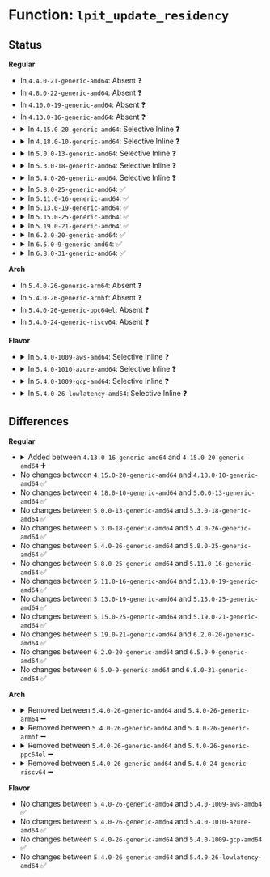 # Function: <code>lpit_update_residency</code>

## Status
<b>Regular</b>
<ul>
<li>
In <code>4.4.0-21-generic-amd64</code>: Absent ❓
</li>
<li>
In <code>4.8.0-22-generic-amd64</code>: Absent ❓
</li>
<li>
In <code>4.10.0-19-generic-amd64</code>: Absent ❓
</li>
<li>
In <code>4.13.0-16-generic-amd64</code>: Absent ❓
</li>
<li>
<details>
<summary>In <code>4.15.0-20-generic-amd64</code>: Selective Inline ❓</summary>

```c
void lpit_update_residency(struct lpit_residency_info * info, struct acpi_lpit_native * lpit_native)
```

```json
{
  "name": "lpit_update_residency",
  "collision_type": "Unique Static",
  "inline_type": "Selective",
  "funcs": [
    {
      "addr": 18446744071584415680,
      "name": "lpit_update_residency",
      "external": false,
      "loc": "drivers/acpi/acpi_lpit.c:105",
      "file": "drivers/acpi/acpi_lpit.c",
      "inline": "not declared, inlined",
      "caller_inline": [],
      "caller_func": [
        "drivers/acpi/acpi_lpit.c:acpi_init_lpit",
        "drivers/acpi/acpi_lpit.c:acpi_init_lpit"
      ]
    }
  ],
  "symbols": [
    {
      "addr": 18446744071584415680,
      "name": "lpit_update_residency",
      "section": ".text",
      "bind": "STB_LOCAL",
      "size": 186
    }
  ]
}
```
</details>
</li>
<li>
<details>
<summary>In <code>4.18.0-10-generic-amd64</code>: Selective Inline ❓</summary>

```c
void lpit_update_residency(struct lpit_residency_info * info, struct acpi_lpit_native * lpit_native)
```

```json
{
  "name": "lpit_update_residency",
  "collision_type": "Unique Static",
  "inline_type": "Selective",
  "funcs": [
    {
      "addr": 18446744071584639120,
      "name": "lpit_update_residency",
      "external": false,
      "loc": "drivers/acpi/acpi_lpit.c:105",
      "file": "drivers/acpi/acpi_lpit.c",
      "inline": "not declared, inlined",
      "caller_inline": [],
      "caller_func": [
        "drivers/acpi/acpi_lpit.c:acpi_init_lpit",
        "drivers/acpi/acpi_lpit.c:acpi_init_lpit"
      ]
    }
  ],
  "symbols": [
    {
      "addr": 18446744071584639120,
      "name": "lpit_update_residency",
      "section": ".text",
      "bind": "STB_LOCAL",
      "size": 186
    }
  ]
}
```
</details>
</li>
<li>
<details>
<summary>In <code>5.0.0-13-generic-amd64</code>: Selective Inline ❓</summary>

```c
void lpit_update_residency(struct lpit_residency_info * info, struct acpi_lpit_native * lpit_native)
```

```json
{
  "name": "lpit_update_residency",
  "collision_type": "Unique Static",
  "inline_type": "Selective",
  "funcs": [
    {
      "addr": 18446744071584738208,
      "name": "lpit_update_residency",
      "external": false,
      "loc": "drivers/acpi/acpi_lpit.c:105",
      "file": "drivers/acpi/acpi_lpit.c",
      "inline": "not declared, inlined",
      "caller_inline": [],
      "caller_func": [
        "drivers/acpi/acpi_lpit.c:acpi_init_lpit",
        "drivers/acpi/acpi_lpit.c:acpi_init_lpit"
      ]
    }
  ],
  "symbols": [
    {
      "addr": 18446744071584738208,
      "name": "lpit_update_residency",
      "section": ".text",
      "bind": "STB_LOCAL",
      "size": 204
    }
  ]
}
```
</details>
</li>
<li>
<details>
<summary>In <code>5.3.0-18-generic-amd64</code>: Selective Inline ❓</summary>

```c
void lpit_update_residency(struct lpit_residency_info * info, struct acpi_lpit_native * lpit_native)
```

```json
{
  "name": "lpit_update_residency",
  "collision_type": "Unique Static",
  "inline_type": "Selective",
  "funcs": [
    {
      "addr": 18446744071584940256,
      "name": "lpit_update_residency",
      "external": false,
      "loc": "drivers/acpi/acpi_lpit.c:97",
      "file": "drivers/acpi/acpi_lpit.c",
      "inline": "not declared, inlined",
      "caller_inline": [],
      "caller_func": [
        "drivers/acpi/acpi_lpit.c:acpi_init_lpit",
        "drivers/acpi/acpi_lpit.c:acpi_init_lpit"
      ]
    }
  ],
  "symbols": [
    {
      "addr": 18446744071584940256,
      "name": "lpit_update_residency",
      "section": ".text",
      "bind": "STB_LOCAL",
      "size": 196
    }
  ]
}
```
</details>
</li>
<li>
<details>
<summary>In <code>5.4.0-26-generic-amd64</code>: Selective Inline ❓</summary>

```c
void lpit_update_residency(struct lpit_residency_info * info, struct acpi_lpit_native * lpit_native)
```

```json
{
  "name": "lpit_update_residency",
  "collision_type": "Unique Static",
  "inline_type": "Selective",
  "funcs": [
    {
      "addr": 18446744071585076048,
      "name": "lpit_update_residency",
      "external": false,
      "loc": "drivers/acpi/acpi_lpit.c:97",
      "file": "drivers/acpi/acpi_lpit.c",
      "inline": "not declared, inlined",
      "caller_inline": [],
      "caller_func": [
        "drivers/acpi/acpi_lpit.c:acpi_init_lpit",
        "drivers/acpi/acpi_lpit.c:acpi_init_lpit"
      ]
    }
  ],
  "symbols": [
    {
      "addr": 18446744071585076048,
      "name": "lpit_update_residency",
      "section": ".text",
      "bind": "STB_LOCAL",
      "size": 196
    }
  ]
}
```
</details>
</li>
<li>
<details>
<summary>In <code>5.8.0-25-generic-amd64</code>: ✅</summary>

```c
void lpit_update_residency(struct lpit_residency_info * info, struct acpi_lpit_native * lpit_native)
```

```json
{
  "name": "lpit_update_residency",
  "collision_type": "Unique Static",
  "inline_type": "No",
  "funcs": [
    {
      "addr": 18446744071585780576,
      "name": "lpit_update_residency",
      "external": false,
      "loc": "drivers/acpi/acpi_lpit.c:97",
      "file": "drivers/acpi/acpi_lpit.c",
      "inline": "seen, unknown",
      "caller_inline": [],
      "caller_func": [
        "drivers/acpi/acpi_lpit.c:acpi_init_lpit",
        "drivers/acpi/acpi_lpit.c:acpi_init_lpit"
      ]
    }
  ],
  "symbols": [
    {
      "addr": 18446744071585780576,
      "name": "lpit_update_residency",
      "section": ".text",
      "bind": "STB_LOCAL",
      "size": 193
    }
  ]
}
```
</details>
</li>
<li>
<details>
<summary>In <code>5.11.0-16-generic-amd64</code>: ✅</summary>

```c
void lpit_update_residency(struct lpit_residency_info * info, struct acpi_lpit_native * lpit_native)
```

```json
{
  "name": "lpit_update_residency",
  "collision_type": "Unique Static",
  "inline_type": "No",
  "funcs": [
    {
      "addr": 18446744071585901648,
      "name": "lpit_update_residency",
      "external": false,
      "loc": "drivers/acpi/acpi_lpit.c:97",
      "file": "drivers/acpi/acpi_lpit.c",
      "inline": "seen, unknown",
      "caller_inline": [],
      "caller_func": [
        "drivers/acpi/acpi_lpit.c:acpi_init_lpit",
        "drivers/acpi/acpi_lpit.c:acpi_init_lpit"
      ]
    }
  ],
  "symbols": [
    {
      "addr": 18446744071585901648,
      "name": "lpit_update_residency",
      "section": ".text",
      "bind": "STB_LOCAL",
      "size": 193
    }
  ]
}
```
</details>
</li>
<li>
<details>
<summary>In <code>5.13.0-19-generic-amd64</code>: ✅</summary>

```c
void lpit_update_residency(struct lpit_residency_info * info, struct acpi_lpit_native * lpit_native)
```

```json
{
  "name": "lpit_update_residency",
  "collision_type": "Unique Static",
  "inline_type": "No",
  "funcs": [
    {
      "addr": 18446744071585779040,
      "name": "lpit_update_residency",
      "external": false,
      "loc": "drivers/acpi/acpi_lpit.c:97",
      "file": "drivers/acpi/acpi_lpit.c",
      "inline": "seen, unknown",
      "caller_inline": [],
      "caller_func": [
        "drivers/acpi/acpi_lpit.c:acpi_init_lpit",
        "drivers/acpi/acpi_lpit.c:acpi_init_lpit"
      ]
    }
  ],
  "symbols": [
    {
      "addr": 18446744071585779040,
      "name": "lpit_update_residency",
      "section": ".text",
      "bind": "STB_LOCAL",
      "size": 193
    }
  ]
}
```
</details>
</li>
<li>
<details>
<summary>In <code>5.15.0-25-generic-amd64</code>: ✅</summary>

```c
void lpit_update_residency(struct lpit_residency_info * info, struct acpi_lpit_native * lpit_native)
```

```json
{
  "name": "lpit_update_residency",
  "collision_type": "Unique Static",
  "inline_type": "No",
  "funcs": [
    {
      "addr": 18446744071586263232,
      "name": "lpit_update_residency",
      "external": false,
      "loc": "drivers/acpi/acpi_lpit.c:97",
      "file": "drivers/acpi/acpi_lpit.c",
      "inline": "seen, unknown",
      "caller_inline": [],
      "caller_func": [
        "drivers/acpi/acpi_lpit.c:acpi_init_lpit",
        "drivers/acpi/acpi_lpit.c:acpi_init_lpit"
      ]
    }
  ],
  "symbols": [
    {
      "addr": 18446744071586263232,
      "name": "lpit_update_residency",
      "section": ".text",
      "bind": "STB_LOCAL",
      "size": 193
    }
  ]
}
```
</details>
</li>
<li>
<details>
<summary>In <code>5.19.0-21-generic-amd64</code>: ✅</summary>

```c
void lpit_update_residency(struct lpit_residency_info * info, struct acpi_lpit_native * lpit_native)
```

```json
{
  "name": "lpit_update_residency",
  "collision_type": "Unique Static",
  "inline_type": "No",
  "funcs": [
    {
      "addr": 18446744071587505936,
      "name": "lpit_update_residency",
      "external": false,
      "loc": "drivers/acpi/acpi_lpit.c:97",
      "file": "drivers/acpi/acpi_lpit.c",
      "inline": "seen, unknown",
      "caller_inline": [],
      "caller_func": [
        "drivers/acpi/acpi_lpit.c:acpi_init_lpit",
        "drivers/acpi/acpi_lpit.c:acpi_init_lpit"
      ]
    }
  ],
  "symbols": [
    {
      "addr": 18446744071587505936,
      "name": "lpit_update_residency",
      "section": ".text",
      "bind": "STB_LOCAL",
      "size": 226
    }
  ]
}
```
</details>
</li>
<li>
<details>
<summary>In <code>6.2.0-20-generic-amd64</code>: ✅</summary>

```c
void lpit_update_residency(struct lpit_residency_info * info, struct acpi_lpit_native * lpit_native)
```

```json
{
  "name": "lpit_update_residency",
  "collision_type": "Unique Static",
  "inline_type": "No",
  "funcs": [
    {
      "addr": 18446744071588779696,
      "name": "lpit_update_residency",
      "external": false,
      "loc": "drivers/acpi/acpi_lpit.c:97",
      "file": "drivers/acpi/acpi_lpit.c",
      "inline": "seen, unknown",
      "caller_inline": [],
      "caller_func": [
        "drivers/acpi/acpi_lpit.c:acpi_init_lpit",
        "drivers/acpi/acpi_lpit.c:acpi_init_lpit"
      ]
    }
  ],
  "symbols": [
    {
      "addr": 18446744071588779696,
      "name": "lpit_update_residency",
      "section": ".text",
      "bind": "STB_LOCAL",
      "size": 208
    }
  ]
}
```
</details>
</li>
<li>
<details>
<summary>In <code>6.5.0-9-generic-amd64</code>: ✅</summary>

```c
void lpit_update_residency(struct lpit_residency_info * info, struct acpi_lpit_native * lpit_native)
```

```json
{
  "name": "lpit_update_residency",
  "collision_type": "Unique Static",
  "inline_type": "No",
  "funcs": [
    {
      "addr": 18446744071589069104,
      "name": "lpit_update_residency",
      "external": false,
      "loc": "drivers/acpi/acpi_lpit.c:98",
      "file": "drivers/acpi/acpi_lpit.c",
      "inline": "seen, unknown",
      "caller_inline": [],
      "caller_func": [
        "drivers/acpi/acpi_lpit.c:acpi_init_lpit",
        "drivers/acpi/acpi_lpit.c:acpi_init_lpit"
      ]
    }
  ],
  "symbols": [
    {
      "addr": 18446744071589069104,
      "name": "lpit_update_residency",
      "section": ".text",
      "bind": "STB_LOCAL",
      "size": 213
    }
  ]
}
```
</details>
</li>
<li>
<details>
<summary>In <code>6.8.0-31-generic-amd64</code>: ✅</summary>

```c
void lpit_update_residency(struct lpit_residency_info * info, struct acpi_lpit_native * lpit_native)
```

```json
{
  "name": "lpit_update_residency",
  "collision_type": "Unique Static",
  "inline_type": "No",
  "funcs": [
    {
      "addr": 18446744071589374896,
      "name": "lpit_update_residency",
      "external": false,
      "loc": "drivers/acpi/acpi_lpit.c:98",
      "file": "drivers/acpi/acpi_lpit.c",
      "inline": "seen, unknown",
      "caller_inline": [],
      "caller_func": [
        "drivers/acpi/acpi_lpit.c:acpi_init_lpit",
        "drivers/acpi/acpi_lpit.c:acpi_init_lpit"
      ]
    }
  ],
  "symbols": [
    {
      "addr": 18446744071589374896,
      "name": "lpit_update_residency",
      "section": ".text",
      "bind": "STB_LOCAL",
      "size": 216
    }
  ]
}
```
</details>
</li>
</ul>
<b>Arch</b>
<ul>
<li>
In <code>5.4.0-26-generic-arm64</code>: Absent ❓
</li>
<li>
In <code>5.4.0-26-generic-armhf</code>: Absent ❓
</li>
<li>
In <code>5.4.0-26-generic-ppc64el</code>: Absent ❓
</li>
<li>
In <code>5.4.0-24-generic-riscv64</code>: Absent ❓
</li>
</ul>
<b>Flavor</b>
<ul>
<li>
<details>
<summary>In <code>5.4.0-1009-aws-amd64</code>: Selective Inline ❓</summary>

```c
void lpit_update_residency(struct lpit_residency_info * info, struct acpi_lpit_native * lpit_native)
```

```json
{
  "name": "lpit_update_residency",
  "collision_type": "Unique Static",
  "inline_type": "Selective",
  "funcs": [
    {
      "addr": 18446744071585005536,
      "name": "lpit_update_residency",
      "external": false,
      "loc": "drivers/acpi/acpi_lpit.c:97",
      "file": "drivers/acpi/acpi_lpit.c",
      "inline": "not declared, inlined",
      "caller_inline": [],
      "caller_func": [
        "drivers/acpi/acpi_lpit.c:acpi_init_lpit",
        "drivers/acpi/acpi_lpit.c:acpi_init_lpit"
      ]
    }
  ],
  "symbols": [
    {
      "addr": 18446744071585005536,
      "name": "lpit_update_residency",
      "section": ".text",
      "bind": "STB_LOCAL",
      "size": 196
    }
  ]
}
```
</details>
</li>
<li>
<details>
<summary>In <code>5.4.0-1010-azure-amd64</code>: Selective Inline ❓</summary>

```c
void lpit_update_residency(struct lpit_residency_info * info, struct acpi_lpit_native * lpit_native)
```

```json
{
  "name": "lpit_update_residency",
  "collision_type": "Unique Static",
  "inline_type": "Selective",
  "funcs": [
    {
      "addr": 18446744071584921120,
      "name": "lpit_update_residency",
      "external": false,
      "loc": "drivers/acpi/acpi_lpit.c:97",
      "file": "drivers/acpi/acpi_lpit.c",
      "inline": "not declared, inlined",
      "caller_inline": [],
      "caller_func": [
        "drivers/acpi/acpi_lpit.c:acpi_init_lpit",
        "drivers/acpi/acpi_lpit.c:acpi_init_lpit"
      ]
    }
  ],
  "symbols": [
    {
      "addr": 18446744071584921120,
      "name": "lpit_update_residency",
      "section": ".text",
      "bind": "STB_LOCAL",
      "size": 196
    }
  ]
}
```
</details>
</li>
<li>
<details>
<summary>In <code>5.4.0-1009-gcp-amd64</code>: Selective Inline ❓</summary>

```c
void lpit_update_residency(struct lpit_residency_info * info, struct acpi_lpit_native * lpit_native)
```

```json
{
  "name": "lpit_update_residency",
  "collision_type": "Unique Static",
  "inline_type": "Selective",
  "funcs": [
    {
      "addr": 18446744071585027632,
      "name": "lpit_update_residency",
      "external": false,
      "loc": "drivers/acpi/acpi_lpit.c:97",
      "file": "drivers/acpi/acpi_lpit.c",
      "inline": "not declared, inlined",
      "caller_inline": [],
      "caller_func": [
        "drivers/acpi/acpi_lpit.c:acpi_init_lpit",
        "drivers/acpi/acpi_lpit.c:acpi_init_lpit"
      ]
    }
  ],
  "symbols": [
    {
      "addr": 18446744071585027632,
      "name": "lpit_update_residency",
      "section": ".text",
      "bind": "STB_LOCAL",
      "size": 196
    }
  ]
}
```
</details>
</li>
<li>
<details>
<summary>In <code>5.4.0-26-lowlatency-amd64</code>: Selective Inline ❓</summary>

```c
void lpit_update_residency(struct lpit_residency_info * info, struct acpi_lpit_native * lpit_native)
```

```json
{
  "name": "lpit_update_residency",
  "collision_type": "Unique Static",
  "inline_type": "Selective",
  "funcs": [
    {
      "addr": 18446744071585133792,
      "name": "lpit_update_residency",
      "external": false,
      "loc": "drivers/acpi/acpi_lpit.c:97",
      "file": "drivers/acpi/acpi_lpit.c",
      "inline": "not declared, inlined",
      "caller_inline": [],
      "caller_func": [
        "drivers/acpi/acpi_lpit.c:acpi_init_lpit",
        "drivers/acpi/acpi_lpit.c:acpi_init_lpit"
      ]
    }
  ],
  "symbols": [
    {
      "addr": 18446744071585133792,
      "name": "lpit_update_residency",
      "section": ".text",
      "bind": "STB_LOCAL",
      "size": 196
    }
  ]
}
```
</details>
</li>
</ul>

## Differences
<b>Regular</b>
<ul>
<li>
<details>
<summary>Added between <code>4.13.0-16-generic-amd64</code> and <code>4.15.0-20-generic-amd64</code> ➕</summary>

```c
void lpit_update_residency(struct lpit_residency_info * info, struct acpi_lpit_native * lpit_native)
```
</details>
</li>
<li>
No changes between <code>4.15.0-20-generic-amd64</code> and <code>4.18.0-10-generic-amd64</code> ✅
</li>
<li>
No changes between <code>4.18.0-10-generic-amd64</code> and <code>5.0.0-13-generic-amd64</code> ✅
</li>
<li>
No changes between <code>5.0.0-13-generic-amd64</code> and <code>5.3.0-18-generic-amd64</code> ✅
</li>
<li>
No changes between <code>5.3.0-18-generic-amd64</code> and <code>5.4.0-26-generic-amd64</code> ✅
</li>
<li>
No changes between <code>5.4.0-26-generic-amd64</code> and <code>5.8.0-25-generic-amd64</code> ✅
</li>
<li>
No changes between <code>5.8.0-25-generic-amd64</code> and <code>5.11.0-16-generic-amd64</code> ✅
</li>
<li>
No changes between <code>5.11.0-16-generic-amd64</code> and <code>5.13.0-19-generic-amd64</code> ✅
</li>
<li>
No changes between <code>5.13.0-19-generic-amd64</code> and <code>5.15.0-25-generic-amd64</code> ✅
</li>
<li>
No changes between <code>5.15.0-25-generic-amd64</code> and <code>5.19.0-21-generic-amd64</code> ✅
</li>
<li>
No changes between <code>5.19.0-21-generic-amd64</code> and <code>6.2.0-20-generic-amd64</code> ✅
</li>
<li>
No changes between <code>6.2.0-20-generic-amd64</code> and <code>6.5.0-9-generic-amd64</code> ✅
</li>
<li>
No changes between <code>6.5.0-9-generic-amd64</code> and <code>6.8.0-31-generic-amd64</code> ✅
</li>
</ul>
<b>Arch</b>
<ul>
<li>
<details>
<summary>Removed between <code>5.4.0-26-generic-amd64</code> and <code>5.4.0-26-generic-arm64</code> ➖</summary>

```c
void lpit_update_residency(struct lpit_residency_info * info, struct acpi_lpit_native * lpit_native)
```
</details>
</li>
<li>
<details>
<summary>Removed between <code>5.4.0-26-generic-amd64</code> and <code>5.4.0-26-generic-armhf</code> ➖</summary>

```c
void lpit_update_residency(struct lpit_residency_info * info, struct acpi_lpit_native * lpit_native)
```
</details>
</li>
<li>
<details>
<summary>Removed between <code>5.4.0-26-generic-amd64</code> and <code>5.4.0-26-generic-ppc64el</code> ➖</summary>

```c
void lpit_update_residency(struct lpit_residency_info * info, struct acpi_lpit_native * lpit_native)
```
</details>
</li>
<li>
<details>
<summary>Removed between <code>5.4.0-26-generic-amd64</code> and <code>5.4.0-24-generic-riscv64</code> ➖</summary>

```c
void lpit_update_residency(struct lpit_residency_info * info, struct acpi_lpit_native * lpit_native)
```
</details>
</li>
</ul>
<b>Flavor</b>
<ul>
<li>
No changes between <code>5.4.0-26-generic-amd64</code> and <code>5.4.0-1009-aws-amd64</code> ✅
</li>
<li>
No changes between <code>5.4.0-26-generic-amd64</code> and <code>5.4.0-1010-azure-amd64</code> ✅
</li>
<li>
No changes between <code>5.4.0-26-generic-amd64</code> and <code>5.4.0-1009-gcp-amd64</code> ✅
</li>
<li>
No changes between <code>5.4.0-26-generic-amd64</code> and <code>5.4.0-26-lowlatency-amd64</code> ✅
</li>
</ul>
